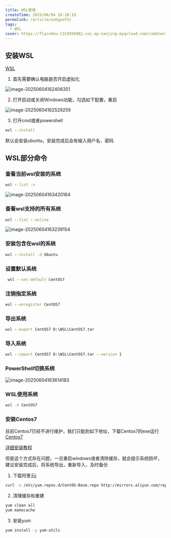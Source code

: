 ```yaml
---
title: WSL使用
createTime: 2025/06/04 16:20:19
permalink: /article/ouhgxof3/
tags:
  - WSL
cover: https://flycodeu-1314556962.cos.ap-nanjing.myqcloud.com/codeCenterImg/%E5%BE%AE%E4%BF%A1%E5%9B%BE%E7%89%87_20250606090922.jpg
---
```


## 安装WSL

[WSL](https://learn.microsoft.com/zh-cn/windows/wsl/install)

1. 首先需要确认电脑是否开启虚拟化

![image-20250604162406351](https://flycodeu-1314556962.cos.ap-nanjing.myqcloud.com/codeCenterImg/image-20250604162406351.png)

2. 打开启动或关闭Windows功能，勾选如下配置，重启

![image-20250604162529259](https://flycodeu-1314556962.cos.ap-nanjing.myqcloud.com/codeCenterImg/image-20250604162529259.png)

3. 打开cmd或者powershell

```cmd
wsl --install
```

默认会安装ubuntu，安装完成后会有输入用户名、密码

## WSL部分命令

### 查看当前wsl安装的系统

```cmd
wsl --list -v
```

![image-20250604163420164](https://flycodeu-1314556962.cos.ap-nanjing.myqcloud.com/codeCenterImg/image-20250604163420164.png)

### 查看wsl支持的所有系统

```cmd
wsl --list --online
```

![image-20250604163239154](https://flycodeu-1314556962.cos.ap-nanjing.myqcloud.com/codeCenterImg/image-20250604163239154.png)

### 安装包含在wsl的系统

```cmd
wsl --install -d Ubuntu
```

### 设置默认系统

```cmd
 wsl --set-default CentOS7
```
### 注销指定系统
```cmd
wsl --unregister CentOS7
```

### 导出系统
```cmd
wsl --export CentOS7 D:\WSL\CentOS7.tar
```

### 导入系统
```cmd
wsl --import CentOS7 D:\WSL\CentOS7.tar --version 1
```

### PowerShell切换系统

![image-20250604163614183](https://flycodeu-1314556962.cos.ap-nanjing.myqcloud.com/codeCenterImg/image-20250604163614183.png)

### WSL使用系统

```cmd
wsl -d CentOS7
```

### 安装Centos7

目前Centos7已经不进行维护，我们只能到如下地址，下载Centos7的exe运行[Centos7](https://github.com/mishamosher/CentOS-WSL/releases/tag/7.9-2211)

[详细安装教程](https://blog.csdn.net/qq_72363261/article/details/145737342)

但是这个方式存在问题，一旦重启windows或者清除缓存，就会提示系统损坏，建议安装完成后，将系统导出，重新导入，及时备份

1. 下载阿里云j

```bash
curl -o /etc/yum.repos.d/CentOS-Base.repo http://mirrors.aliyun.com/repo/Centos-7.repo
```

2. 清理缓存和重建

```bash
yum clean all
yum makecache
```

3. 安装yum

```bash
yum install -y yum-utils
```

